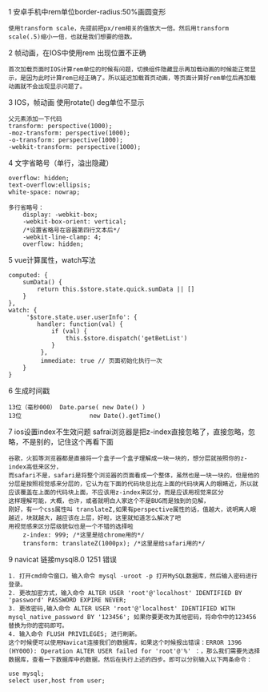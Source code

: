 <!-- 个人笔记 -->
1 安卓手机中rem单位border-radius:50%画圆变形

    使用transform scale，先提前把px/rem相关的值放大一倍。然后用transform scale(.5)缩小一倍，也就是我们想要的倍数。

2 帧动画，在IOS中使用rem 出现位置不正确

    首次加载页面时IOS计算rem单位的时候有问题，切换组件隐藏显示再加载动画的时候能正常显示，是因为此时计算rem已经正确了。所以延迟加载首页动画，等页面计算好rem单位后再加载动画就不会出现显示问题了。

3  IOS，帧动画 使用rotate() deg单位不显示

    父元素添加一下代码
    transform: perspective(1000);
    -moz-transform: perspective(1000);
    -o-transform: perspective(1000);
    -webkit-transform: perspective(1000);

4  文字省略号（单行，溢出隐藏）
 
    overflow: hidden;
    text-overflow:ellipsis;
    white-space: nowrap;

    多行省略号：
        display: -webkit-box;
        -webkit-box-orient: vertical;
        /*设置省略号在容器第四行文本后*/
        -webkit-line-clamp: 4; 
        overflow: hidden;
    
5  vue计算属性，watch写法

    computed: {
        sumData() {
            return this.$store.state.quick.sumData || []
        }
    },
    watch: {
         '$store.state.user.userInfo': {
            handler: function(val) {
                if (val) {
                    this.$store.dispatch('getBetList')
                }
             },
             immediate: true // 页面初始化执行一次
        }
    }

6 生成时间戳

    13位（毫秒000） Date.parse( new Date() )
    13位                   new Date().getTime()

7  ios设置index不生效问题
    safrai浏览器是把z-index直接忽略了，直接忽略，忽略，不是别的，记住这个再看下面

    谷歌，火狐等浏览器都是直接将一个盒子一个盒子理解成一块一块的，想分层就按照你的z-index高低来区分，
    而safari不是，safari是将整个浏览器的页面看成一个整体，虽然也是一块一块的，但是他的分层是按照视觉感来分层的，它认为在下面的代码块总比在上面的代码块离人的眼睛近，所以就应该覆盖在上面的代码块上面，不应该用z-index来区分，而是应该用视觉来区分
    这样理解可能，大概，也许，或者就明白人家这个不是BUG而是独到的见解，
    刚好，有一个css属性叫 translateZ,如果有perspective属性的话，值越大，说明离人眼越近，块就越大，越应该在上层，好啦，这里就知道怎么解决了吧
    用视觉感来区分层级貌似也是一个不错的选择啦
        z-index: 999; /*这里是给chrome用的*/
        transform: translateZ(1000px); /*这里是给safari用的*/


9  navicat 链接mysql8.0   1251  错误

    1. 打开cmd命令窗口，输入命令 mysql -uroot -p 打开MySQL数据库，然后输入密码进行登录。
    2. 更改加密方式，输入命令 ALTER USER 'root'@'localhost' IDENTIFIED BY 'password' PASSWORD EXPIRE NEVER;
    3. 更改密码,输入命令 ALTER USER 'root'@'localhost' IDENTIFIED WITH mysql_native_password BY '123456'; 如果你要更改为其他密码，将命令中的123456替换为你的密码即可。
    4. 输入命令 FLUSH PRIVILEGES; 进行刷新。
    这个时候便可以使用Navicat连接我们的数据库，如果这个时候报出错误：ERROR 1396 (HY000): Operation ALTER USER failed for 'root'@'%' ：，那么我们需要先选择数据库，查看一下数据库中的数据，然后在执行上述的四步。即可以分别输入以下两条命令：

    use mysql;
    select user,host from user;
